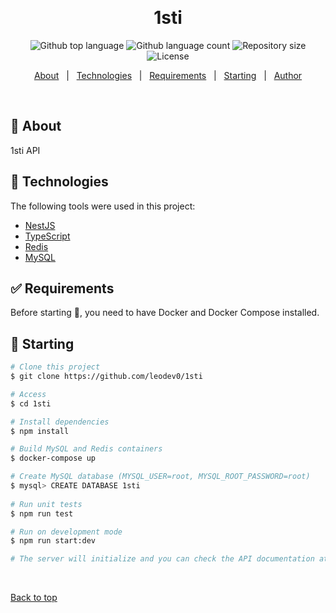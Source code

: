 <div align="center" id="top"> 
  <!-- <img src="./.github/app.gif" alt="Desafio 1sti" /> -->

  &#xa0;

  <!-- <a href="https://desafio1sti.netlify.app">Demo</a> -->
</div>

<h1 align="center">1sti</h1>

<p align="center">
  <img alt="Github top language" src="https://img.shields.io/github/languages/top/leodev0/1sti?color=56BEB8">

  <img alt="Github language count" src="https://img.shields.io/github/languages/count/leodev0/1sti?color=56BEB8">

  <img alt="Repository size" src="https://img.shields.io/github/repo-size/leodev0/1sti?color=56BEB8">

  <img alt="License" src="https://img.shields.io/github/license/leodev0/1sti?color=56BEB8">

  <!-- <img alt="Github issues" src="https://img.shields.io/github/issues/leodev0/1sti?color=56BEB8" /> -->

  <!-- <img alt="Github forks" src="https://img.shields.io/github/forks/leodev0/1sti?color=56BEB8" /> -->

  <!-- <img alt="Github stars" src="https://img.shields.io/github/stars/leodev0/1sti?color=56BEB8" /> -->
</p>

<p align="center">
  <a href="#dart-about">About</a> &#xa0; | &#xa0;
  <!-- <a href="#sparkles-features">Features</a> &#xa0; | &#xa0; -->
  <a href="#rocket-technologies">Technologies</a> &#xa0; | &#xa0;
  <a href="#white_check_mark-requirements">Requirements</a> &#xa0; | &#xa0;
  <a href="#checkered_flag-starting">Starting</a> &#xa0; | &#xa0;
  <!-- <a href="#memo-license">License</a> &#xa0; | &#xa0; -->
  <a href="https://github.com/leodev0" target="_blank">Author</a>
</p>

<br>

## :dart: About ##

1sti API

<!-- ## :sparkles: Features ##

:heavy_check_mark: Feature 1;\
:heavy_check_mark: Feature 2;\
:heavy_check_mark: Feature 3; -->

## :rocket: Technologies ##

The following tools were used in this project:

- [NestJS](https://nestjs.com/)
- [TypeScript](https://www.typescriptlang.org/)
- [Redis](https://redis.io/)
- [MySQL](https://www.mysql.com/)

## :white_check_mark: Requirements ##

Before starting :checkered_flag:, you need to have Docker and Docker Compose installed.

## :checkered_flag: Starting ##

```bash
# Clone this project
$ git clone https://github.com/leodev0/1sti

# Access
$ cd 1sti

# Install dependencies
$ npm install

# Build MySQL and Redis containers
$ docker-compose up

# Create MySQL database (MYSQL_USER=root, MYSQL_ROOT_PASSWORD=root)
$ mysql> CREATE DATABASE 1sti
 
# Run unit tests
$ npm run test

# Run on development mode
$ npm run start:dev

# The server will initialize and you can check the API documentation at <http://localhost:3000/swagger>
```

<!-- ## :memo: License ##

This project is under license from MIT. For more details, see the [LICENSE](LICENSE.md) file. -->


<!-- Made with :heart: by <a href="https://github.com/leodev0" target="_blank"></a> -->

&#xa0;

<a href="#top">Back to top</a>
